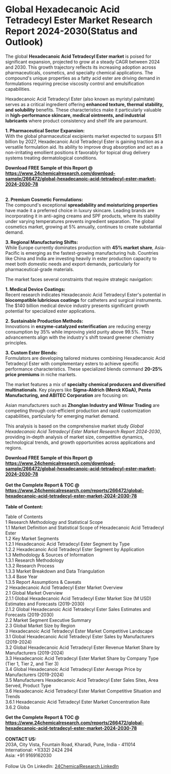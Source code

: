 <h1>Global Hexadecanoic Acid Tetradecyl Ester Market Research Report 2024-2030(Status and Outlook)</h1><p>The global <strong>Hexadecanoic Acid Tetradecyl Ester market</strong> is poised for significant expansion, projected to grow at a steady CAGR between 2024 and 2030. This growth trajectory reflects its increasing adoption across pharmaceuticals, cosmetics, and specialty chemical applications. The compound's unique properties as a fatty acid ester are driving demand in formulations requiring precise viscosity control and emulsification capabilities.</p><p>Hexadecanoic Acid Tetradecyl Ester (also known as myristyl palmitate) serves as a critical ingredient offering <strong>enhanced texture, thermal stability, and solubility</strong> benefits. These characteristics make it particularly valuable in <strong>high-performance skincare, medical ointments, and industrial lubricants</strong> where product consistency and shelf life are paramount.</p><p><strong>1. Pharmaceutical Sector Expansion:</strong><br>
With the global pharmaceutical excipients market expected to surpass $11 billion by 2027, Hexadecanoic Acid Tetradecyl Ester is gaining traction as a versatile formulation aid. Its ability to improve drug absorption and act as a non-irritating emollient positions it favorably for topical drug delivery systems treating dermatological conditions.</p><div><b>Download FREE Sample of this Report @ 
            <a href="https://www.24chemicalresearch.com/download-sample/266472/global-hexadecanoic-acid-tetradecyl-ester-market-2024-2030-78">
            https://www.24chemicalresearch.com/download-sample/266472/global-hexadecanoic-acid-tetradecyl-ester-market-2024-2030-78</a></b></div><br><p><strong>2. Premium Cosmetic Formulations:</strong><br>
The compound's exceptional <strong>spreadability and moisturizing properties</strong> have made it a preferred choice in luxury skincare. Leading brands are incorporating it in anti-aging creams and SPF products, where its stability under varying temperatures prevents ingredient separation. The global cosmetics market, growing at 5% annually, continues to create substantial demand.</p><p><strong>3. Regional Manufacturing Shifts:</strong><br>
While Europe currently dominates production with <strong>45% market share</strong>, Asia-Pacific is emerging as the fastest-growing manufacturing hub. Countries like China and India are investing heavily in ester production capacity to meet both domestic needs and export demands, particularly for pharmaceutical-grade materials.</p><p>The market faces several constraints that require strategic navigation:</p><p><strong>1. Medical Device Coatings:</strong><br>
Recent research indicates Hexadecanoic Acid Tetradecyl Ester's potential in <strong>biocompatible lubricious coatings</strong> for catheters and surgical instruments. The $140 billion medical device industry presents significant growth potential for specialized ester applications.</p><p><strong>2. Sustainable Production Methods:</strong><br>
Innovations in <strong>enzyme-catalyzed esterification</strong> are reducing energy consumption by 35% while improving yield purity above 99.5%. These advancements align with the industry's shift toward greener chemistry principles.</p><p><strong>3. Custom Ester Blends:</strong><br>
Formulators are developing tailored mixtures combining Hexadecanoic Acid Tetradecyl Ester with complementary esters to achieve specific performance characteristics. These specialized blends command <strong>20-25% price premiums</strong> in niche markets.</p><p>The market features a mix of <strong>specialty chemical producers and diversified multinationals</strong>. Key players like <strong>Sigma-Aldrich (Merck KGaA), Penta Manufacturing, and ABITEC Corporation</strong> are focusing on:</p><p>Asian manufacturers such as <strong>Zhonglan Industry and Wilmar Trading</strong> are competing through cost-efficient production and rapid customization capabilities, particularly for emerging market demand.</p><p>This analysis is based on the comprehensive market study <em>Global Hexadecanoic Acid Tetradecyl Ester Market Research Report 2024-2030</em>, providing in-depth analysis of market size, competitive dynamics, technological trends, and growth opportunities across applications and regions.</p><div><b>Download FREE Sample of this Report @ 
            <a href="https://www.24chemicalresearch.com/download-sample/266472/global-hexadecanoic-acid-tetradecyl-ester-market-2024-2030-78">
            https://www.24chemicalresearch.com/download-sample/266472/global-hexadecanoic-acid-tetradecyl-ester-market-2024-2030-78</a></b></div><br><div><b>Get the Complete Report & TOC @ 
            <a href="https://www.24chemicalresearch.com/reports/266472/global-hexadecanoic-acid-tetradecyl-ester-market-2024-2030-78">
            https://www.24chemicalresearch.com/reports/266472/global-hexadecanoic-acid-tetradecyl-ester-market-2024-2030-78</a></b></div><br>
            <b>Table of Content:</b><p>Table of Contents<br />
1 Research Methodology and Statistical Scope<br />
1.1 Market Definition and Statistical Scope of Hexadecanoic Acid Tetradecyl Ester<br />
1.2 Key Market Segments<br />
1.2.1 Hexadecanoic Acid Tetradecyl Ester Segment by Type<br />
1.2.2 Hexadecanoic Acid Tetradecyl Ester Segment by Application<br />
1.3 Methodology & Sources of Information<br />
1.3.1 Research Methodology<br />
1.3.2 Research Process<br />
1.3.3 Market Breakdown and Data Triangulation<br />
1.3.4 Base Year<br />
1.3.5 Report Assumptions & Caveats<br />
2 Hexadecanoic Acid Tetradecyl Ester Market Overview<br />
2.1 Global Market Overview<br />
2.1.1 Global Hexadecanoic Acid Tetradecyl Ester Market Size (M USD) Estimates and Forecasts (2019-2030)<br />
2.1.2 Global Hexadecanoic Acid Tetradecyl Ester Sales Estimates and Forecasts (2019-2030)<br />
2.2 Market Segment Executive Summary<br />
2.3 Global Market Size by Region<br />
3 Hexadecanoic Acid Tetradecyl Ester Market Competitive Landscape<br />
3.1 Global Hexadecanoic Acid Tetradecyl Ester Sales by Manufacturers (2019-2024)<br />
3.2 Global Hexadecanoic Acid Tetradecyl Ester Revenue Market Share by Manufacturers (2019-2024)<br />
3.3 Hexadecanoic Acid Tetradecyl Ester Market Share by Company Type (Tier 1, Tier 2, and Tier 3)<br />
3.4 Global Hexadecanoic Acid Tetradecyl Ester Average Price by Manufacturers (2019-2024)<br />
3.5 Manufacturers Hexadecanoic Acid Tetradecyl Ester Sales Sites, Area Served, Product Type<br />
3.6 Hexadecanoic Acid Tetradecyl Ester Market Competitive Situation and Trends<br />
3.6.1 Hexadecanoic Acid Tetradecyl Ester Market Concentration Rate<br />
3.6.2 Globa</p><div><b>Get the Complete Report & TOC @ 
            <a href="https://www.24chemicalresearch.com/reports/266472/global-hexadecanoic-acid-tetradecyl-ester-market-2024-2030-78">
            https://www.24chemicalresearch.com/reports/266472/global-hexadecanoic-acid-tetradecyl-ester-market-2024-2030-78</a></b></div><br><b>CONTACT US:</b><br>
            203A, City Vista, Fountain Road, Kharadi, Pune, India - 411014<br>
            International: +1(332) 2424 294<br>
            Asia: +91 9169162030 <br><br>
            Follow Us On LinkedIn: <a href="https://www.linkedin.com/company/24chemicalresearch/">24ChemicalResearch LinkedIn</a>
